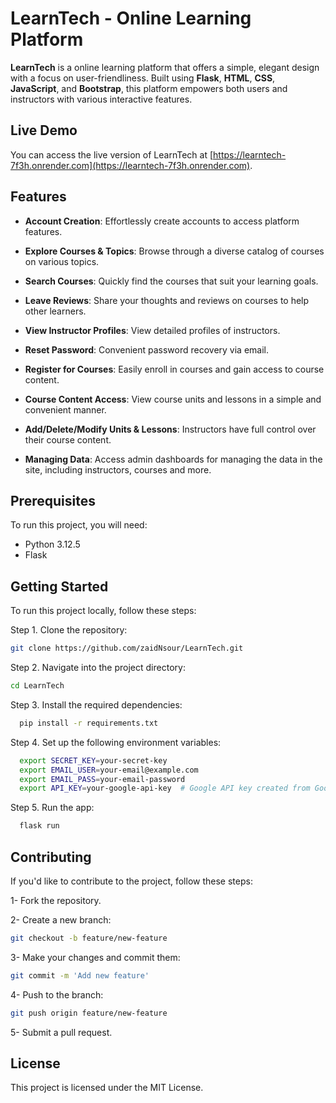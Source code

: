 # LearnTech - Online Learning Platform

**LearnTech** is a online learning platform that offers a simple, elegant design with a focus on user-friendliness. Built using **Flask**, **HTML**, **CSS**, **JavaScript**, and **Bootstrap**, this platform empowers both users and instructors with various interactive features.

## Live Demo
You can access the live version of LearnTech at [https://learntech-7f3h.onrender.com](https://learntech-7f3h.onrender.com).

## Features

- **Account Creation**: Effortlessly create accounts to access platform features.

- **Explore Courses & Topics**: Browse through a diverse catalog of courses on various topics.

- **Search Courses**: Quickly find the courses that suit your learning goals.

- **Leave Reviews**: Share your thoughts and reviews on courses to help other learners.

- **View Instructor Profiles**: View detailed profiles of instructors.

- **Reset Password**: Convenient password recovery via email.

- **Register for Courses**: Easily enroll in courses and gain access to course content.

- **Course Content Access**: View course units and lessons in a simple and convenient manner.

- **Add/Delete/Modify Units & Lessons**: Instructors have full control over their course content.

- **Managing Data**: Access admin dashboards for managing the data in the site, including instructors, courses and more.


## Prerequisites
To run this project, you will need:
- Python 3.12.5
- Flask

## Getting Started

To run this project locally, follow these steps:

Step 1. Clone the repository:

```bash
git clone https://github.com/zaidNsour/LearnTech.git
```

Step 2. Navigate into the project directory:
```bash
cd LearnTech
```

Step 3. Install the required dependencies:
 ```bash
   pip install -r requirements.txt
```

Step 4. Set up the following environment variables:
```bash
  export SECRET_KEY=your-secret-key
  export EMAIL_USER=your-email@example.com
  export EMAIL_PASS=your-email-password
  export API_KEY=your-google-api-key  # Google API key created from Google Cloud
```

Step 5. Run the app:
```bash
  flask run
```


## Contributing
 If you'd like to contribute to the project, follow these steps:
 
1- Fork the repository.

2- Create a new branch: 

```bash
git checkout -b feature/new-feature
```

3- Make your changes and commit them:

```bash
git commit -m 'Add new feature'
```

4- Push to the branch: 

```bash
git push origin feature/new-feature
```

5- Submit a pull request.

## License
This project is licensed under the MIT License.
